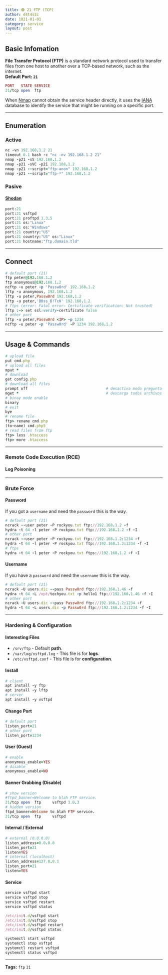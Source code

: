 ```yaml
---
title: 🟢 21 FTP (TCP)
author: d4t4s3c
date: 1021-01-01
category: service
layout: post
---
```


## Basic Infomation

**File Transfer Protocol (FTP)** is a standard network protocol used to transfer files from one host to another over a TCP-based network, such as the internet.\
**Default Port: `21`**
```ruby
PORT   STATE SERVICE
21/tcp open  ftp
```

When [Nmap](https://nmap.org) cannot obtain the service header directly, it uses the [IANA](https://www.iana.org/assignments/service-names-port-numbers/service-names-port-numbers.xhtml) database to identify the service that might be running on a specific port.

---

## Enumeration

### Active

```ruby
nc -vn 192.168.1.2 21
timeout 0.1 bash -c "nc -nv 192.168.1.2 21"
nmap -p21 -sS 192.168.1.2
nmap -p21 -sVC -p21 192.168.1.2
nmap -p21 --script="ftp-anon" 192.168.1.2
nmap -p21 --script="ftp-*" 192.168.1.2
```

### Pasive

#### [Shodan](https://shodan.io)

```ruby
port:21
port:21 vsftpd
port:21 proftpd 1.3.5
port:21 os:"Linux"
port:21 os:"Windows"
port:21 country:"US"
port:21 country:"US" os:"Linux"
port:21 hostname:"ftp.domain.tld"
```

---

## Connect

```ruby
# default port (21)
ftp peter@192.168.1.2
ftp anonymous@192.168.1.2
ncftp -u peter -p 'Passw0rd' 192.168.1.2
lftp -u anonymous, 192.168.1.2
lftp -u peter,Passw0rd 192.168.1.2
lftp -u peter,'B0ss_B!TcH' 192.168.1.2
# ftps (error: Fatal error: Certificate verification: Not trusted)
lftp :~> set ssl:verify-certificate false
# other port
lftp -u peter,Passw0rd <IP> -p 1234
ncftp -u peter -p 'Passw0rd' -P 1234 192.168.1.2
```

---

## Usage & Commands

```ruby
# upload file
put cmd.php
# upload all files
mput *
# download
get config.php
# download all files
prompt off                                   # desactiva modo pregunta
mget *                                       # descarga todos archivos
# binay mode enable
binary
# exit
bye
# rename file
ftp> rename cmd.php
(to-name) cmd.php5
# read files from ftp
ftp> less .htaccess
ftp> more .htaccess
```

---


### Remote Code Execution (RCE)

#### Log Poisoning



---

### Brute Force

#### Password

If you got a `username` and need the `password` this is the way.

```ruby
# default port (21)
ncrack --user peter -P rockyou.txt ftp://192.168.1.2 -f
hydra -t 64 -l peter -P rockyou.txt ftp://192.168.1.2 -f -I
# other port
ncrack --user peter -P rockyou.txt ftp://192.168.1.2:1234 -f
hydra -t 64 -l peter -P rockyou.txt ftp://192.168.1.2:1234 -f -I
# ftps
hydra -t 64 -l peter -P rockyou.txt ftps://192.168.1.2 -f -I
```

#### Username

If you have a `password` and need the `username` this is the way.

```ruby
# default port (21)
ncrack -U users.dic --pass Passw0rd ftp://192.168.1.46 -f
hydra -t 64 -L /opt/techyou.txt -p hello1 ftp://192.168.1.46 -f -I
# other port
ncrack -U users.dic --pass Passw0rd ftp://192.168.1.2:1234 -f
hydra -t 64 -L users.dic -p Passw0rd ftp://192.168.1.2:1234 -f -I
```

---

### Hardening & Configuration

#### Interesting Files

- `/srv/ftp` - Default **path**.
- `/var/log/vsftpd.log` - This file is for **logs**.
- `/etc/vsftpd.conf` - This file is for **configuration**.

#### Install

```ruby
# client
apt install -y ftp
apt install -y lftp
# server
apt install -y vsftpd
```

#### Change Port

```ruby
# default port
listen_port=21
# other port
listen_port=1234
```

#### User (Guest)

```ruby
# enable
anonymous_enable=YES
# disable
anonymous_enable=NO
```

#### Banner Grabbing (Disable)

```ruby
# show version
#ftpd_banner=Welcome to blah FTP service.
21/tcp open  ftp     vsftpd 3.0.3
# hidden version
ftpd_banner=Welcome to blah FTP service.
21/tcp open  ftp     vsftpd
```

#### Internal / External

```ruby
# external (0.0.0.0)
listen_address=0.0.0.0
listen_port=21
listen=YES
# internal (localhost)
listen_address=127.0.0.1
listen_port=21
listen=YES
```

#### Service

```ruby
service vsftpd start
service vsftpd stop
service vsftpd restart
service vsftpd status

/etc/init.d/vsftpd start
/etc/init.d/vsftpd stop
/etc/init.d/vsftpd restart
/etc/init.d/vsftpd status

systemctl start vsftpd
systemctl stop vsftpd
systemctl restart vsftpd
systemctl status vsftpd
```

---

**Tags:** `ftp` `21`
